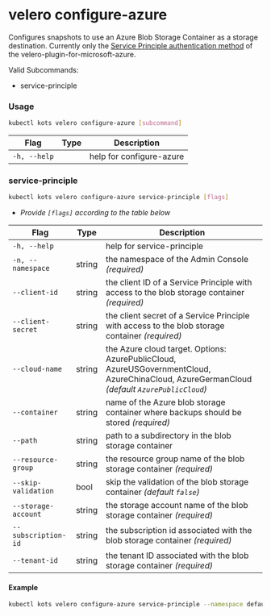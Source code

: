 # velero configure-azure

Configures snapshots to use an Azure Blob Storage Container as a storage destination.
Currently only the [Service Principle authentication method](https://github.com/vmware-tanzu/velero-plugin-for-microsoft-azure#option-1-create-service-principal) of the velero-plugin-for-microsoft-azure.

Valid Subcommands:
* service-principle

### Usage

```bash
kubectl kots velero configure-azure [subcommand]
```

| Flag         | Type | Description              |
|--------------|------|--------------------------|
| `-h, --help` |      | help for configure-azure |

### service-principle

```bash
kubectl kots velero configure-azure service-principle [flags]
```

- _Provide `[flags]` according to the table below_

| Flag                | Type   | Description                                                                                                                                 |
|---------------------|--------|---------------------------------------------------------------------------------------------------------------------------------------------|
| `-h, --help`        |        | help for service-principle                                                                                                                  |
| `-n, --namespace`   | string | the namespace of the Admin Console _(required)_                                                                                             |
| `--client-id`       | string | the client ID of a Service Principle with access to the blob storage container _(required)_                                                 |
| `--client-secret`   | string | the client secret of a Service Principle with access to the blob storage container _(required)_                                             |
| `--cloud-name`      | string | the Azure cloud target. Options: AzurePublicCloud, AzureUSGovernmentCloud, AzureChinaCloud, AzureGermanCloud _(default `AzurePublicCloud`)_ |
| `--container`       | string | name of the Azure blob storage container where backups should be stored _(required)_                                                        |
| `--path `           | string | path to a subdirectory in the blob storage container                                                                                        |
| `--resource-group`  | string | the resource group name of the blob storage container _(required)_                                                                          |
| `--skip-validation` | bool   | skip the validation of the blob storage container _(default `false`)_                                                                       |
| `--storage-account` | string | the storage account name of the blob storage container _(required)_                                                                         |
| `--subscription-id` | string | the subscription id associated with the blob storage container _(required)_                                                                 |
| `--tenant-id `      | string | the tenant ID associated with the blob storage container _(required)_                                                                       |

#### Example

```bash
kubectl kots velero configure-azure service-principle --namespace default  --container velero --resource-group Velero_Backups --storage-account velero1111362eb32b --subscription-id "1111111-1111-47a7-9671-c904d681c2b2" --tenant-id "1111111-1111-42e1-973b-ad2efc689308" --client-id "1111111-1111-4ac3-9e2b-bbea61392432" --client-secret "<secret here>"
```